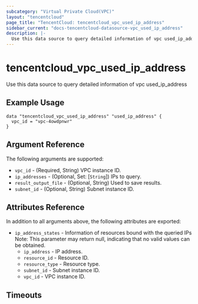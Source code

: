 ```yaml
---
subcategory: "Virtual Private Cloud(VPC)"
layout: "tencentcloud"
page_title: "TencentCloud: tencentcloud_vpc_used_ip_address"
sidebar_current: "docs-tencentcloud-datasource-vpc_used_ip_address"
description: |-
  Use this data source to query detailed information of vpc used_ip_address
---
```


# tencentcloud_vpc_used_ip_address

Use this data source to query detailed information of vpc used_ip_address

## Example Usage

```hcl
data "tencentcloud_vpc_used_ip_address" "used_ip_address" {
  vpc_id = "vpc-4owdpnwr"
}
```

## Argument Reference

The following arguments are supported:

* `vpc_id` - (Required, String) VPC instance ID.
* `ip_addresses` - (Optional, Set: [`String`]) IPs to query.
* `result_output_file` - (Optional, String) Used to save results.
* `subnet_id` - (Optional, String) Subnet instance ID.

## Attributes Reference

In addition to all arguments above, the following attributes are exported:

* `ip_address_states` - Information of resources bound with the queried IPs Note: This parameter may return null, indicating that no valid values can be obtained.
  * `ip_address` - IP address.
  * `resource_id` - Resource ID.
  * `resource_type` - Resource type.
  * `subnet_id` - Subnet instance ID.
  * `vpc_id` - VPC instance ID.


## Timeouts

<no value>


